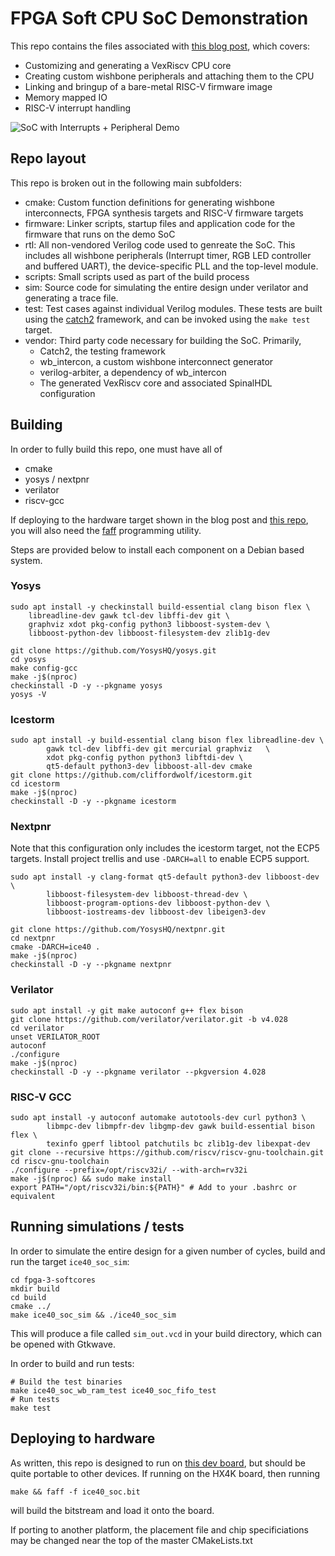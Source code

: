 # FPGA Soft CPU SoC Demonstration

This repo contains the files associated with
[this blog post](https://rhye.org/post/fpgas-3-softcores/),
which covers:

- Customizing and generating a VexRiscv CPU core
- Creating custom wishbone peripherals and attaching them to the CPU
- Linking and bringup of a bare-metal RISC-V firmware image
- Memory mapped IO
- RISC-V interrupt handling

![SoC with Interrupts + Peripheral Demo](/img/soc_blink.gif)

## Repo layout

This repo is broken out in the following main subfolders:

- cmake: Custom function definitions for generating wishbone interconnects,
  FPGA synthesis targets and RISC-V firmware targets
- firmware: Linker scripts, startup files and application code for the firmware
  that runs on the demo SoC
- rtl: All non-vendored Verilog code used to genreate the SoC. This includes
  all wishbone peripherals (Interrupt timer, RGB LED controller and buffered UART),
  the device-specific PLL and the top-level module.
- scripts: Small scripts used as part of the build process
- sim: Source code for simulating the entire design under verilator and
  generating a trace file.
- test: Test cases against individual Verilog modules. These tests are built
  using the [catch2](https://github.com/catchorg/Catch2)
  framework, and can be invoked using the `make test` target.
- vendor: Third party code necessary for building the SoC. Primarily,
    - Catch2, the testing framework
    - wb_intercon, a custom wishbone interconnect generator
    - verilog-arbiter, a dependency of wb_intercon
    - The generated VexRiscv core and associated SpinalHDL configuration

## Building

In order to fully build this repo, one must have all of
- cmake
- yosys / nextpnr
- verilator
- riscv-gcc

If deploying to the hardware target shown in the blog post and
[this repo](https://github.com/rschlaikjer/hx4k-pmod),
you will also need the
[faff](https://github.com/rschlaikjer/faff)
programming utility.

Steps are provided below to install each component on a Debian based system.

### Yosys

```
sudo apt install -y checkinstall build-essential clang bison flex \
    libreadline-dev gawk tcl-dev libffi-dev git \
    graphviz xdot pkg-config python3 libboost-system-dev \
    libboost-python-dev libboost-filesystem-dev zlib1g-dev

git clone https://github.com/YosysHQ/yosys.git
cd yosys
make config-gcc
make -j$(nproc)
checkinstall -D -y --pkgname yosys
yosys -V
```

### Icestorm

```
sudo apt install -y build-essential clang bison flex libreadline-dev \
        gawk tcl-dev libffi-dev git mercurial graphviz   \
        xdot pkg-config python python3 libftdi-dev \
        qt5-default python3-dev libboost-all-dev cmake
git clone https://github.com/cliffordwolf/icestorm.git
cd icestorm
make -j$(nproc)
checkinstall -D -y --pkgname icestorm
```

### Nextpnr

Note that this configuration only includes the icestorm target, not the ECP5
targets. Install project trellis and use `-DARCH=all` to enable ECP5 support.

```
sudo apt install -y clang-format qt5-default python3-dev libboost-dev \
        libboost-filesystem-dev libboost-thread-dev \
        libboost-program-options-dev libboost-python-dev \
        libboost-iostreams-dev libboost-dev libeigen3-dev

git clone https://github.com/YosysHQ/nextpnr.git
cd nextpnr
cmake -DARCH=ice40 .
make -j$(nproc)
checkinstall -D -y --pkgname nextpnr
```

### Verilator

```
sudo apt install -y git make autoconf g++ flex bison
git clone https://github.com/verilator/verilator.git -b v4.028
cd verilator
unset VERILATOR_ROOT
autoconf
./configure
make -j$(nproc)
checkinstall -D -y --pkgname verilator --pkgversion 4.028
```

### RISC-V GCC

```
sudo apt install -y autoconf automake autotools-dev curl python3 \
        libmpc-dev libmpfr-dev libgmp-dev gawk build-essential bison flex \
        texinfo gperf libtool patchutils bc zlib1g-dev libexpat-dev
git clone --recursive https://github.com/riscv/riscv-gnu-toolchain.git
cd riscv-gnu-toolchain
./configure --prefix=/opt/riscv32i/ --with-arch=rv32i
make -j$(nproc) && sudo make install
export PATH="/opt/riscv32i/bin:${PATH}" # Add to your .bashrc or equivalent
```

## Running simulations / tests

In order to simulate the entire design for a given number of cycles, build
and run the target `ice40_soc_sim`:

    cd fpga-3-softcores
    mkdir build
    cd build
    cmake ../
    make ice40_soc_sim && ./ice40_soc_sim

This will produce a file called `sim_out.vcd` in your build directory, which
can be opened with Gtkwave.

In order to build and run tests:

    # Build the test binaries
    make ice40_soc_wb_ram_test ice40_soc_fifo_test
    # Run tests
    make test

## Deploying to hardware

As written, this repo is designed to run on
[this dev board](https://github.com/rschlaikjer/hx4k-pmod),
but should be quite portable to other devices.
If running on the HX4K board, then running

    make && faff -f ice40_soc.bit

will build the bitstream and load it onto the board.

If porting to another platform, the placement file and chip specificiations may
be changed near the top of the master CMakeLists.txt

